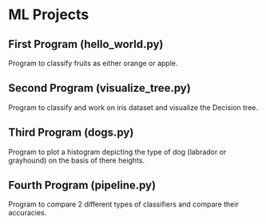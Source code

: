 # ML Projects

## First Program (hello_world.py)

Program to classify fruits as either orange or apple.

## Second Program (visualize_tree.py)

Program to classify and work on iris dataset and visualize the Decision tree.

## Third Program (dogs.py)

Program to plot a histogram depicting the type of dog (labrador or grayhound) on the basis of there heights.

## Fourth Program (pipeline.py)

Program to compare 2 different types of classifiers and compare their accuracies.